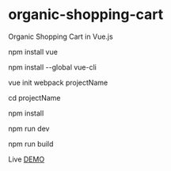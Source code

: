 # organic-shopping-cart
Organic Shopping Cart in Vue.js

<!-- project setup -->
npm  install vue

npm install --global vue-cli

vue init webpack projectName

cd projectName

<!-- Project run -->
npm install

npm run dev

<!-- For deployment -->
npm run build

Live <a href="https://naturalfarmshop.netlify.app/" target="_blank">DEMO</a>
